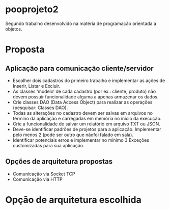 # pooprojeto2
Segundo trabalho desenvolvido na matéria de programação orientada a objetos.

# Proposta
## Aplicação para comunicação cliente/servidor
* Escolher dois cadastros do primeiro trabalho e implementar as ações de Inserir, Listar e Excluir.
* As classes ‘modelo’ de cada cadastro (por ex.: cliente, produto) não devem possuir
funcionalidade alguma a apenas armazenar os dados.
* Crie classes DAO (Data Access Object) para realizar as operações (pesquisar: Classes DAO).
* Todas as alterações no cadastro devem ser salvas em arquivos no término da aplicação e
carregadas em memória no início da execução.
* Crie a funcionalidade de salvar um relatório em arquivo TXT ou JSON.
* Deve-se identificar padrões de projetos para a aplicação. Implementar pelo menos 2 (pode
ser outro que nãofoi falado em sala).
* Identificar potenciais erros e implementar no mínimo 3 Exceções customizadas para sua
aplicação.

## Opções de arquitetura propostas
* Comunicação via Socket TCP
* Comunicação via HTTP

# Opção de arquitetura escolhida
